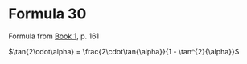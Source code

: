 # Formula 30

Formula from [Book 1](../Buch1.md), p. 161

$\tan{2\cdot\alpha} = \frac{2\cdot\tan{\alpha}}{1 - \tan^{2}{\alpha}}$

